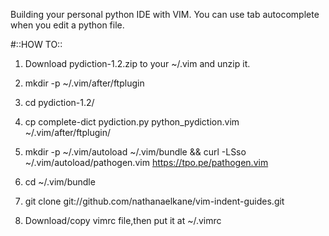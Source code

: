 Building your personal python IDE with VIM.
You can use tab autocomplete when you edit a python file.

#::HOW TO::

1. Download pydiction-1.2.zip to your ~/.vim and unzip it.

2. mkdir -p ~/.vim/after/ftplugin

3. cd pydiction-1.2/

4. cp complete-dict pydiction.py python_pydiction.vim ~/.vim/after/ftplugin/

5. mkdir -p ~/.vim/autoload ~/.vim/bundle && curl -LSso ~/.vim/autoload/pathogen.vim https://tpo.pe/pathogen.vim

6. cd ~/.vim/bundle

7. git clone git://github.com/nathanaelkane/vim-indent-guides.git

8. Download/copy vimrc file,then put it at ~/.vimrc
